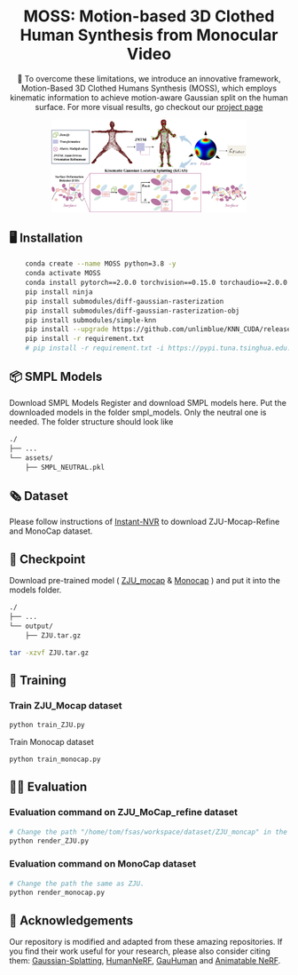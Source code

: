 <div align="center">

<h1> MOSS: Motion-based 3D Clothed Human Synthesis from Monocular Video</h1>

 

:open_book: To overcome these limitations, we introduce an innovative framework, </strong>M</strong>otion-Based 3D Cl</strong>o</strong>thed Humans </strong>S</strong>ynthe</strong>s</strong>is (</strong>MOSS</strong>), which employs kinematic information to achieve motion-aware Gaussian split on the human surface. For more visual results, go checkout our <a href="http://124.70.164.141:8082" target="_blank">project page</a>



<div style="width: 70%; text-align: center; margin:auto;">
    <img src="./assets_img/pipeline.png">
    <em></em>
</div>


<div align="left">
 
## :desktop_computer: Installation
<!-- --- -->

```bash
    conda create --name MOSS python=3.8 -y
    conda activate MOSS
    conda install pytorch==2.0.0 torchvision==0.15.0 torchaudio==2.0.0 pytorch-cuda=11.8 -c pytorch -c nvidia -y
    pip install ninja
    pip install submodules/diff-gaussian-rasterization
    pip install submodules/diff-gaussian-rasterization-obj
    pip install submodules/simple-knn
    pip install --upgrade https://github.com/unlimblue/KNN_CUDA/releases/download/0.2/KNN_CUDA-0.2-py3-none-any.whl
    pip install -r requirement.txt
    # pip install -r requirement.txt -i https://pypi.tuna.tsinghua.edu.cn/simple
```

## :package:​ SMPL Models
Download SMPL Models
Register and download SMPL models here. Put the downloaded models in the folder smpl_models. Only the neutral one is needed. The folder structure should look like

```bash
./
├── ...
└── assets/
    ├── SMPL_NEUTRAL.pkl
```

## :newspaper_roll: Dataset
<!-- --- -->

Please follow instructions of [Instant-NVR](https://github.com/zju3dv/instant-nvr/blob/master/docs/install.md#set-up-datasets) to download ZJU-Mocap-Refine and MonoCap dataset.

## :love_you_gesture: Checkpoint

Download pre-trained model ( [ZJU_mocap](https://1drv.ms/u/s!AmDjVuY0E4VpcxV3HZRSAtLwA6A?e=Ynl7ov) & [Monocap](https://1drv.ms/u/s!AmDjVuY0E4VpcgQWYfwuQMJYa2c?e=MdtblL) ) and put it into the models folder.


```bash
./
├── ...
└── output/
    ├── ZJU.tar.gz
```

```bash
tar -xzvf ZJU.tar.gz 
```

## :train: Training
<!-- --- -->

### Train ZJU_Mocap dataset
```python
python train_ZJU.py
```
Train Monocap dataset
```python
python train_monocap.py
```

## :running_woman: Evaluation
<!-- --- -->

### Evaluation command on ZJU_MoCap_refine dataset

```bash
# Change the path "/home/tom/fsas/workspace/dataset/ZJU_moncap" in the variable "sys_list" to the path of your ZJU_MoCap_refine dataset. refine dataset path.
python render_ZJU.py
```
 


### Evaluation command on MonoCap dataset
```bash
# Change the path the same as ZJU.
python render_monocap.py
```


## :raised_hands: Acknowledgements

Our repository is modified and adapted from these amazing repositories. If you find their work useful for your research, please also consider citing them: [Gaussian-Splatting](https://github.com/graphdeco-inria/gaussian-splatting), [HumanNeRF](https://github.com/chungyiweng/humannerf), [GauHuman](https://github.com/skhu101/GauHuman) and [Animatable NeRF](https://github.com/zju3dv/animatable_nerf).